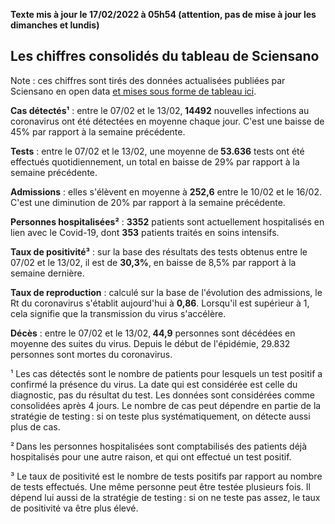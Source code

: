 <strong>Texte mis à jour le 17/02/2022 à 05h54 (attention, pas de mise à jour les dimanches et lundis)</strong><h2>Les chiffres consolidés du tableau de Sciensano</h2><p>Note : ces chiffres sont tirés des données actualisées publiées par Sciensano en open data <a href='https://datastudio.google.com/embed/u/0/reporting/c14a5cfc-cab7-4812-848c-0369173148ab/page/ZwmOB_blank'>et mises sous forme de tableau ici</a>.<p><strong>Cas détectés¹</strong> : entre le 07/02 et le 13/02,<strong> 14492</strong> nouvelles infections au coronavirus ont été détectées en moyenne chaque jour. C'est une baisse de 45% par rapport à la semaine précédente.<p><strong>Tests</strong> : entre le 07/02 et le 13/02, une moyenne de<strong> 53.636</strong> tests ont été effectués quotidiennement, un total en baisse de 29% par rapport à la semaine précédente.<p><strong>Admissions</strong> : elles s'élèvent en moyenne à <strong> 252,6</strong> entre le 10/02 et le 16/02. C'est une diminution de 20% par rapport à la semaine précédente.<p><strong>Personnes hospitalisées²</strong> : <strong>3352</strong> patients sont actuellement hospitalisés en lien avec le Covid-19, dont <strong>353</strong> patients traités en soins intensifs.<p><strong>Taux de positivité³</strong> : sur la base des résultats des tests obtenus entre le 07/02 et le 13/02, il est de <strong>30,3%</strong>, en baisse de 8,5% par rapport à la semaine dernière.<p><strong>Taux de reproduction</strong> : calculé sur la base de l'évolution des admissions, le Rt du coronavirus s'établit aujourd'hui à <strong>0,86</strong>. Lorsqu'il est supérieur à 1, cela signifie que la transmission du virus s'accélère.<p><strong>Décès</strong> : entre le 07/02 et le 13/02,<strong> 44,9</strong> personnes sont décédées en moyenne des suites du virus. Depuis le début de l'épidémie, 29.832 personnes sont mortes du coronavirus.<p>¹ Les cas détectés sont le nombre de patients pour lesquels un test positif a confirmé la présence du virus. La date qui est considérée est celle du diagnostic, pas du résultat du test. Les données sont considérées comme consolidées après 4 jours. Le nombre de cas peut dépendre en partie de la stratégie de testing : si on teste plus systématiquement, on détecte aussi plus de cas.<p>² Dans les personnes hospitalisées sont comptabilisés des patients déjà hospitalisés pour une autre raison, et qui ont effectué un test positif.<p>³ Le taux de positivité est le nombre de tests positifs par rapport au nombre de tests effectués. Une même personne peut être testée plusieurs fois. Il dépend lui aussi de la stratégie de testing : si on ne teste pas assez, le taux de positivité va être plus élevé.